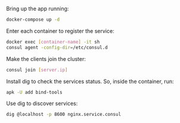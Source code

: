 Bring up the app running:
```bash
docker-compose up -d
```

Enter each container to register the service:
```bash
docker exec [container-name] -it sh
consul agent -config-dir=/etc/consul.d
```

Make the clients join the cluster:
```bash
consul join [server.ip]
```

Install dig to check the services status. So, inside the container, run:
```bash
apk -U add bind-tools
```

Use dig to discover services:
```bash
dig @localhost -p 8600 nginx.service.consul
```